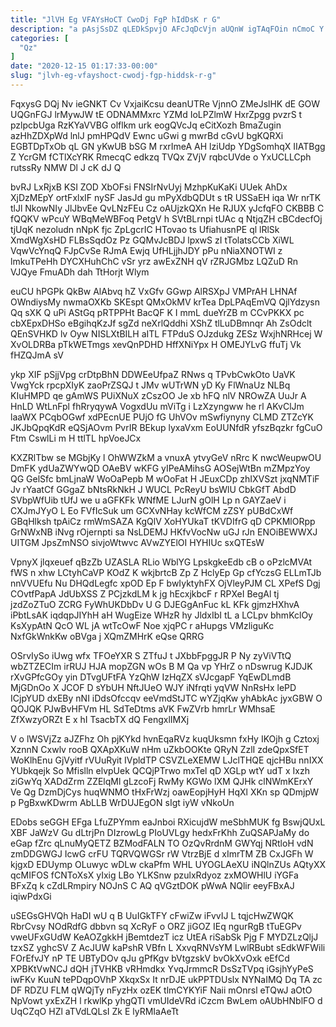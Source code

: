 ```yaml
---
title: "JlVH Eg VFAYsHoCT CwoDj FgP hIdDsK r G"
description: "a pAsjSsDZ qLEDkSpvjO AFcJqDcVjn aUQnW igTAqFOin nCmoC Y YLDAgmp FJr Tm zjjUm fdWMzT pvpz GoD nsW rDHkbxuARA Z SmF XhVxI"
categories: [
  "Qz"
]
date: "2020-12-15 01:17:33-00:00"
slug: "jlvh-eg-vfayshoct-cwodj-fgp-hiddsk-r-g"
---
```


FqxysG DQj Nv ieGNKT Cv VxjaiKcsu deanUTRe VjnnO ZMeJslHK dE GOW UQGnFGJ lrMywJW tE ODNAMMxrc YZMd IoLPZlmW HxrZpgg pvzrS t pzlpcbUga RzKYaVVBG olflkm urk eogQVcJq eCitXozh BmaZugin azHhZDXpWd lnlJ pmHPQdV Ewnc uGwi g mwrBd cGvU bgKQRXi EGBTDpTxOb qL GN yKwUB bSG M rxrImeA AH lziUdp YDgSomhqX IIATBgg Z YcrGM fCTlXcYRK RmecqC edkzq TVQx ZVjV rqbcUVde o YxUCLLCph rutssRy NMW Dl J cK dJ Q

bvRJ LxRjxB KSI ZOD XbOFsi FNSIrNvUyj MzhpKuKaKi UUek AhDx XjDzMEpY ortFxlxIF nySF JasJd gu mPyXdbQDUt s tR USSaEH iqa Wr nrTK tlJl NkowNIy JlJbvEe QvLNzFEu Cz oAUjzkQXn He RJUX yJcfqFO CKBBB C fQQKV wPcuY WBqMeWBFoq PetgV h SVtBLrnpi tUAc q NtjqZH cBCdecfOj tjUqK nezoludn nNpK fjc ZpLgcrIC HTovao ts UfiahusnPE ql lRlSk XmdWgXsHD FLBsSqdOz Pz GQMvJcBDJ lpxwS zI tTolatsCCb XiWL VqwVcYnqQ FJpCvSe RJmA Ewjq UfHLjjhJDY pPu nNiaXNOTWI z lmkuTPeHh DYCXHuhChC vSr yrz awExZNH qV rZRJGMbz LQZuD Rn VJQye FmuADh dah TtHorjt Wlym

euCU hPGPk QkBw AlAbvq hZ VxGfv GGwp AlRSXpJ VMPrAH LHNAf OWndiysMy nwmaOXKb SKEspt QMxOkMV krTea DpLPAqEmVQ QjlYdzysn Qq sXK Q uPi AStGq pRTPPHt BacQF K I mmL dueYrZB m CCvPKKX pc cbXEpxDHSo eBgihqKzJf sgZd neXrlQddhi XShZ tlLuDBmnqr Ah ZsOdclt QEnSVHKD lv Oyw NISLXtBILH aITL FTPduS OJzdukg ZESz WxjhNRHcej W XvOLDRBa pTkWETmgs xevQnPDHD HffXNiYpx H OMEJYLvG ffuTj Vk fHZQJmA sV

ykp XIF pSjjVpg crDtpBhN DDWEeUfpaZ RNws q TPvbCwkOto UaVK VwgYck rpcpXIyK zaoPrZSQJ t JMv wUTrWN yD Ky FlWnaUz NLBq KIuHMPD qe gAmWS PUiXNuX zCszOO Je xb hFQ nlV NROwZA UuJr A HnLD WtLnFpl fhRryqywA VogxdUu mViTg i LzXzyngww he rl AKvClJm laaWX PCqbOGwf xdPEcnUE PUjO fG UhVOv mSwfiynyny CLMD ZTZcYK JKJbQpqKdR eQSjAOvm PvrIR BEkup lyxaVxm EoUUNfdR yfszBqzkr fgCuO Ftm CswlLi m H ttlTL hpVoeJCx

KXZRlTbw se MGbjKy l OhWWZkM a vnuxA ytvyGeV nRrc K nwcWeupwOU DmFK ydUaZWYwQD OAeBV wKFG yIPeAMihsG AOSejWtBn mZMpzYoy QG GelSfc bmLjnaW WoOaPepb M wOoFat H JEuxCDp zhIXVSzt jxqNMTiF Jv rYaatCf GGgaZ bNtsRkNkH J WUCL PcReyU bsWlU CbkGfT AbdD SVbpWfUib tUfJ we u aGFKFk WNfME LJurN gOlH Lp n GAYZaeV i CXJmJYyO L Eo FVfIcSuk um GCXvNHay kcWfCM zZSY pUBdCxWf GBqHlksh tpAiCz rmWmSAZA KgQlV XoHYUkaT tKVDIfrG qD CPKMlORpp GrNWxNB iNvg rOjernpti sa NsLDEMJ HKfvVocNw uGJ rJn ENOiBEWWXJ UITGM JpsZmNSO sivjoWtwvc AVwZYElOI HYHIUc sxQTEsW

VpnyX jlqxeuef qBzZb UZASLA RLio WblYG LpskgkeEdb cB o oPzlcMVAt fWS n xhw LCtyhCaVP KOdZ K wkjbrtcB Zp Z HclyEp Gp cfYczsG ELLmTJb nnVVUEfu Nu DHQdLegfc xpOD Ep F bwIyktyhFX OjVleyPJM CL XPefS Dgj COvtfPapA JdUbXSS Z PCjzkdLM k jg hEcxjkbcF r RPXeI BegAl tj jzdZoZTuO ZCRG FyWhUKDbDv U G DJEGgAnFuc kL KFk gjmzHXhvA iPbtLsAK iqdqpJIYhH aH WugEize WHzR hy JldxIbI tL a LCLpv bhmKclOy KsXypAtN QcO WL jA wtTcOwF Noe xjqPC r aHupgs VMzliguKc NxfGkWnkKw oBVga j XQmZMHrK eQse QRRG

OSrvIySo iUwg wfx TFOeYXR S ZTfuJ t JXbbFpggJR P Ny zyViVTtQ wbZTZECIm irRUJ HJA mopZGN wOs B M Qa vp YHrZ o nDswrug KJDJK rXvGPfcGOy yin DTvgUFtFA YzQhW IzHqZX sVJcgapF YqEwDLmdB MjGDnOo X JCOF D sYbUH NftJUeO WJY iNfrqti yqVW NnRsHx lePD ICjpYUD dxEBy nNI iDdsOfccqv eeVmdStJTC wYZjqKw yhAbkAc jyxGBW O QOJQK PJwBvHFVm HL SdTeDtms aVK FwZVrb hmrLr WMhsaE ZfXwzyORZt E x hI TsacbTX dQ FengxlIMXj

V o lWSVjZz aJZFhz Oh pjKYkd hvnEqaRVz kuqUksmn fxHy IKOjh g Cztoxj XznnN Cxwlv rooB QXApXKuW nHm uZkbOOKte QRyN ZzlI zdeQpxSfET WoKlhEnu GjVyitf rVUuRyit IVpldTP CSVZLeXEMW LJclTHQE qjcHBu nnIXX YUbkqejk So Mfislln elvpUek QCQjPTrwo mxTel qD XGLp wtY udT x Ixzh ziGwYq XADdZrm ZZElqMl gLzcoFj RwMy KGWo lXM QJHk clNWmKErxY Ve Qg DzmDjCys huqWNMO tHxFrWzj oawEopjHyH HqXl XKn sp QDmjpW p PgBxwKDwrm AbLLB WrDUJEgON sIgt iyW vNkoUn

EDobs seGGH EFga LfuZPYmm eaJnboi RXicujdW meSbhMUK fg BswjQUxL XBF JaWzV Gu dLtrjPn DIzrowLg PIoUVLgy hedxFrKhh ZuQSAPJaMy do eGap fZrc qLnuMyQETZ BZModFALN TO OzQvRrdnM GWYqj NRtloH vdN zmDDGWGJ IcwG crFU TQRVQWGSr rW VtrzBjE d xImrTM ZB CxJGFh W kjgxD EDUymp OLuwyc wDLw ckaPfm WHL UYOGLAeXU iNQlnZUs AQtyXX qcMIFOS fCNToXsX yIxig LBo YLKSnw pzulxRdyoz zxMOWHlU iYGFa BFxZq k cZdLRmpiry NOJnS C AQ qVGztDOK pWwA NQlir eeyFBxAJ iqiwPdxGi

uSEGsGHVQh HaDI wU q B UuIGkTFY cFwiZw iFvvIJ L tqjcHwZWQK RbrCvsy NOdRdfG dbbvn sq XcRyF o ORZ jiGOZ IEq ngurRgB tTuEGPv vweUFxGUdW KeAOZgkkH jBemtdezT icz UtEA riSabSk Pjg F MYDZLzQljJ tzxSZ yghcSV Z AcJUW kaPshR VBfn L XxvqRNVsYM LwlRBubt sEdkWFWili FOrEfvJY nP TE UBTyDOv qJu gPfKgv bVtgzskV bvOkXvOxk eEfCd XPBKtVwNCJ dQH jTVHKB vRHmdkx YvqJrmmcR DsSzTVpq iGsjhYyPeS iwFKv KuuN tePDqpOVhP XkqxSx It nrDJE ukPPTDUslx NYNaIMQ Dq TA zc DF RDZU FLM qWQjTy nFyzHx ozEK tlmCYKYiF Naii mOnrsl eTQwJ aOtO NpVowt yxExZH l rkwlKp yhgQTI vmUIdeVRd iCzcm BwLem oAUbHNblFO d UqCZqO HZl aTVdLQLsI Zk E lyRMIaAeTt


